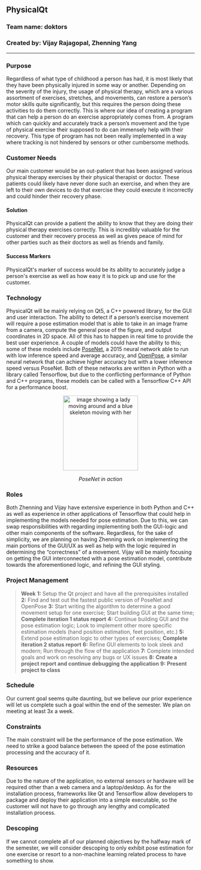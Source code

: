 ## PhysicalQt

### Team name: doktors
### Created by: Vijay Rajagopal, Zhenning Yang
------
### Purpose
Regardless of what type of childhood a person has had, it is most likely that they have been physically injured in some way or another. Depending on the severity of the injury, the usage of physical therapy, which are a various assortment of exercises, stretches, and movements, can restore a person’s motor skills quite significantly, but this requires the person doing these activities to do them correctly. This is where our idea of creating a program that can help a person do an exercise appropriately comes from. A program which can quickly and accurately track a person’s movement and the type of physical exercise their supposed to do can immensely help with their recovery. This type of program has not been really implemented in a way where tracking is not hindered by sensors or other cumbersome methods.

### Customer Needs
Our main customer would be an out-patient that has been assigned various physical therapy exercises by their physical therapist or doctor. These patients could likely have never done such an exercise, and when they are left to their own devices to do that exercise they could execute it incorrectly and could hinder their recovery phase.

#### Solution
PhysicalQt can provide a patient the ability to know that they are doing their physical therapy exercises correctly. This is incredibly valuable for the customer and their recovery process as well as gives peace of mind for other parties such as their doctors as well as friends and family. 

#### Success Markers
PhysicalQt's marker of success would be its ability to accurately judge a person's exercise as well as how easy it is to pick up and use for the customer.

### Technology
PhysicalQt will be mainly relying on Qt5, a C++ powered library, for the GUI and user interaction. The ability to detect if a person’s exercise movement will require a pose estimation model that is able to take in an image frame from a camera, compute the general pose of the figure, and output coordinates in 2D space. All of this has to happen in real time to provide the best user experience. A couple of models could have the ability to this; some of these models include [PoseNet](https://www.tensorflow.org/lite/models/pose_estimation/overview), a 2015 neural network able to run with low inference speed and average accuracy, and [OpenPose](https://github.com/tensorlayer/openpose-plus), a similar neural network that can achieve higher accuracy but with a lower inference speed versus PoseNet. Both of these networks are written in Python with a library called Tensorflow, but due to the conflicting performance of Python and C++ programs, these models can be called with a Tensorflow C++ API for a performance boost.

<p align="center">
  <img width="200" height="200" src="https://www.tensorflow.org/images/lite/models/pose_estimation.gif" alt="image showing a lady moving around and a blue skeleton moving with her">
</p>
<p align="center"><i>PoseNet in action</i></p>

### Roles
Both Zhenning and Vijay have extensive experience in both Python and C++ as well as experience in other applications of Tensorflow that could help in implementing the models needed for pose estimation. Due to this, we can swap responsibilities with regarding implementing both the GUI-logic and other main components of the software. Regardless, for the sake of simplicity, we are planning on having Zhenning work on implementing the main portions of the GUI/UX as well as help with the logic required in determining the “correctness” of a movement. Vijay will be mainly focusing on getting the GUI interconnected with a pose estimation model, contribute towards the aforementioned logic, and refining the GUI styling. 

### Project Management
> **Week**
    **1:** Setup the Qt project and have all the prerequisites installed
    **2:** Find and test out the fastest public version of PoseNet and OpenPose
    **3:** Start writing the algorithm to determine a good movement setup for one exercise; Start building GUI at the same time; **Complete iteration 1 status report**
    **4:** Continue building GUI and the pose estimation logic; Look to implement other more specific estimation models (hand position estimation, feet position, etc.)
    **5:** Extend pose estimation logic to other types of exercises; **Complete iteration 2 status report**
    **6:** Refine GUI elements to look sleek and modern; Run through the flow of the application
    **7:** Complete intended goals and work on resolving any bugs or UX issues
    **8:** **Create a project report and continue debugging the application**
    **9:** **Present project to class**

### Schedule
Our current goal seems quite daunting, but we believe our prior experience will let us complete such a goal within the end of the semester. We plan on meeting at least 3x a week.

### Constraints
The main constraint will be the performance of the pose estimation. We need to strike a good balance between the speed of the pose estimation processing and the accuracy of it.

### Resources
Due to the nature of the application, no external sensors or hardware will be required other than a web camera and a laptop/desktop. As for the installation process, frameworks like Qt and Tensorflow allow developers to package and deploy their application into a simple executable, so the customer will not have to go through any lengthy and complicated installation process.

### Descoping
If we cannot complete all of our planned objectives by the halfway mark of the semester, we will consider descoping to only exhibit pose estimation for one exercise or resort to a non-machine learning related process to have something to show.

